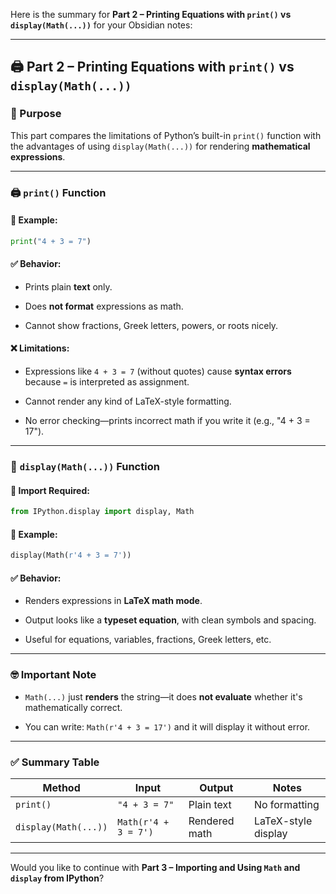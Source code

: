 Here is the summary for **Part 2 – Printing Equations with `print()` vs `display(Math(...))`** for your Obsidian notes:

---

## 🖨️ Part 2 – Printing Equations with `print()` vs `display(Math(...))`

### 📌 Purpose

This part compares the limitations of Python’s built-in `print()` function with the advantages of using `display(Math(...))` for rendering **mathematical expressions**.

---

### 🖨️ `print()` Function

#### 🔸 Example:

```python
print("4 + 3 = 7")
```

#### ✅ Behavior:

- Prints plain **text** only.
    
- Does **not format** expressions as math.
    
- Cannot show fractions, Greek letters, powers, or roots nicely.
    

#### ❌ Limitations:

- Expressions like `4 + 3 = 7` (without quotes) cause **syntax errors** because `=` is interpreted as assignment.
    
- Cannot render any kind of LaTeX-style formatting.
    
- No error checking—prints incorrect math if you write it (e.g., "4 + 3 = 17").
    

---

### 📐 `display(Math(...))` Function

#### 🔸 Import Required:

```python
from IPython.display import display, Math
```

#### 🔸 Example:

```python
display(Math(r'4 + 3 = 7'))
```

#### ✅ Behavior:

- Renders expressions in **LaTeX math mode**.
    
- Output looks like a **typeset equation**, with clean symbols and spacing.
    
- Useful for equations, variables, fractions, Greek letters, etc.
    

---

### 🤓 Important Note

- `Math(...)` just **renders** the string—it does **not evaluate** whether it's mathematically correct.
    
- You can write: `Math(r'4 + 3 = 17')` and it will display it without error.
    

---

### ✅ Summary Table

|Method|Input|Output|Notes|
|---|---|---|---|
|`print()`|`"4 + 3 = 7"`|Plain text|No formatting|
|`display(Math(...))`|`Math(r'4 + 3 = 7')`|Rendered math|LaTeX-style display|

---

Would you like to continue with **Part 3 – Importing and Using `Math` and `display` from IPython**?